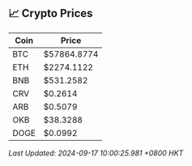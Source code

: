 ## 📈 Crypto Prices

| Coin | Price |
| ---- | ----- |
| BTC | $57864.8774 |
| ETH | $2274.1122 |
| BNB | $531.2582 |
| CRV | $0.2614 |
| ARB | $0.5079 |
| OKB | $38.3288 |
| DOGE | $0.0992 |

_Last Updated: 2024-09-17 10:00:25.981 +0800 HKT_